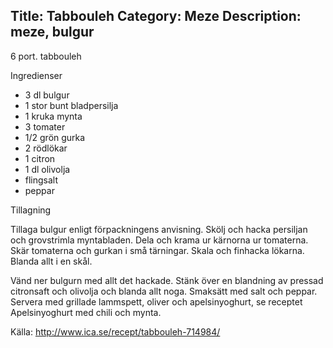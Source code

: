 Title: Tabbouleh
Category: Meze
Description: meze, bulgur
---

6 port. tabbouleh

Ingredienser

* 3 dl bulgur
* 1 stor bunt bladpersilja
* 1 kruka mynta
* 3 tomater
* 1/2 grön gurka
* 2 rödlökar
* 1 citron
* 1 dl olivolja
* flingsalt
* peppar

Tillagning

Tillaga bulgur enligt förpackningens anvisning.
Skölj och hacka persiljan och grovstrimla myntabladen. Dela och krama ur kärnorna ur tomaterna. Skär tomaterna och gurkan i små tärningar. Skala och finhacka lökarna. Blanda allt i en skål.

Vänd ner bulgurn med allt det hackade. Stänk över en blandning av pressad citronsaft och olivolja och blanda allt noga. Smaksätt med salt och peppar.
Servera med grillade lammspett, oliver och apelsinyoghurt, se receptet Apelsinyoghurt med chili och mynta.

Källa: <http://www.ica.se/recept/tabbouleh-714984/>
